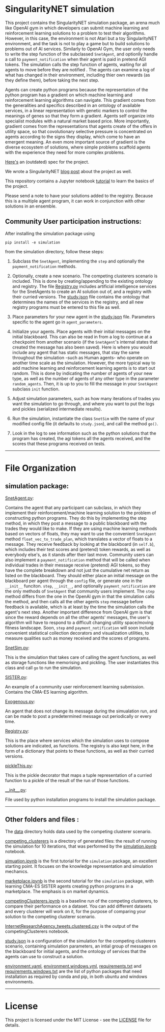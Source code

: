 # SingularityNET simulation

This project contains the SingularityNET simulation package, an arena much like OpenAI gym in which developers can submit machine learning and reinforcement learning solutions to a problem to test their algorithms.  However, in this case, the environment is not Atari but a toy SingularityNET environment, and the task is not to play a game but to build solutions to problems out of AI services.  Similarly to OpenAI Gym, the user only needs to write the step function of the subclassed `SnetAgent`, and optionlly handle a call to `payment_notification` when their agent is paid in pretend AGI tokens.  The simulation calls the step function of agents, waiting for all agents to move before they are notified .  The agents can examine a log of what has changed in their environment, including thier own rewards (as they define them), before taking the next step.

Agents can create python programs because the representation of the python program has a gradient on which machine learning and reinforcement learning algorithms can navigate.  This gradient comes from the generalities and specifics described in an ontology of available services, in a linear representation with genetic markers to control the meanings of genes so that they form a gradient.  Agents self organize into specialist  modules with a natural market based price. More importantly, gradient comes from the representations that agents create of the offers in utility space, so that covolutionary selective pressure is concentrated on agents according to the signs they display, which come to have an emergent meaning.  An even more important source of gradient is the diverse ecosystem of solutions, where simple problems scaffold agents with the experience they need for more complex problems.

[Here's](https://docs.google.com/document/d/1ZLcE4ekemPnplHUiE1Q4sHxlFZO3MQAdkWFEUUPcN3I/edit?usp=sharing) an (outdated) spec for the project.

We wrote a SingularityNET [blog post](https://blog.singularitynet.io/singularitynets-first-simulation-is-open-to-the-community-37445cb81bc4) about the project as well.

This repository contains a Jupyter notebook [tutorial](simulation.ipynb) to learn the basics of the project.  

Please send a note to have your solutions added to the registry.  Because this is a multiple agent program, it can work in conjunction with other solutions in an ensemble.       




## Community User participation instructions:

After installing the simulation package using 
```
pip install -e simulation
```
from the simulation directory, follow these steps:


1. Subclass the `SnetAgent`, implementing the `step` and optionally the `payment_notification` methods. 

2. Optionally, create a new scenario.  The competing clusterers scenario is included.  This is done by creating/appending to the existing ontology and registry.   The file [Registry.py](simulation/Registry.py) includes artificial intelligence services for the SnetAgents to create an AI solution out of, and a registry with their curried versions. The [study.json](simulation/study.json) file contains the ontology that determines the names of the services in the registry, and all new registry programs must be entered to this file as well.

3.  Place parameters for your new agent in the [study.json](simulation/study.json) file. Parameters specific to the agent go in `agent_parameters`.

4.  Initialize your agents.  Place agents with their initial messages on the initial blackboard. This can also be read in from a log to continue at a checkpoint from another scenario (if the `SnetAgent`'s internal states that created the message has also been saved). Here is where you would include any agent that has static messages, that stay the same throughout the simulation -such as Human agents- who operate on another time scale as the simulation. However, the more typical way to add machine learning and reinforcement learning agents is to start out random.  This is done by indicating the number of agents of your new type, as well as the number of agents of any other type in the parameter `random_agents`.   Then, it is up to you to fill the message in your `SnetAgent` subclass `init` function.

5. Adjust simulation parameters, such as how many iterations of trades you want the simulation to go through, and where you want to put the logs and pickles (serialized intermediate results).

6. Run the simulation, instantiate the class `SnetSim` with the name of your modified config file (it defaults to `study.json`), and call the method `go()`.

7. Look in the log to see information such as the python solutions that the program has created, the agi tokens all the agents received, and the scores that these programs received on tests.

*************************

#  File Organization


## simulation package:


[SnetAgent.py](simulation/SnetAgent.py):

Contains the agent that any participant can subclass, in which they implement their reinforcement/machine learning solution to the problem of constructing python programs. They do this by implementing the step method, in which they post a message to a public blackboard with the trades they would like to make. If they are using machine learning methods based on vectors of floats, they may want to use the convenient `SnetAgent` method `float_vec_to_trade_plan`, which translates a vector of floats to a message.  They receive feedback by looking at the blackboard (in `self.b`), which includes their test scores and (pretend) token rewards, as well as everybody else's, as it stands after their last move.  Community users can also implement a `payment_notification` method that will be called when individual trades in their message receive (pretend) AGI tokens, so they have the complete breakdown and not just the cumulative net return as listed on the blackboard. They should either place an initial message on the blackboard per agent through the `config` file, or generate one in the `__init__` funciton. `step`, `__init__`, and optionally `payment_notification` are the only methods of `SnetAgent` that community users implement. The `step` method differs from the one in the OpenAI gym in that the simulation calls the method, and then calls all the other agents `step` message before feedback is available, which is at least by the time the simulation calls the agent's next step. Another important difference from OpenAI gym is that since the reward depends on all the other agents' messages, the user's algorithm will have to respond to a difficult changing utility space/moving fitness landscape. Soon, `step` and `payment_notification` will soon include convenient statistical collection decorators and visualization utilities, to measure qualities such as money received and the scores of programs.

[SnetSim.py](simulation/SnetSim.py):

This is the simulation that takes care of calling the agent functions, as well as storage functions like memorising and pickling.  The user instantiates this class and call `go` to run the simulation.


[SISTER.py](simulation/SISTER.py):

An example of a community user reinforcement learning submission. Contains the CMA-ES learning algorithm.  

[Exogenous.py](simulation/Exogenous.py): 

An agent that does not change its message during the simualation run, and can be made to post a predetermined message out periodically or every time.  

[Registry.py](simulation/Registry.py):

This is the place where services which the simulation uses to compose solutions are indicated, as functions. The registry is also kept here, in the form of a dictionary that points to these functions, as well as their curried versions. 

[pickleThis.py](simulation/pickleThis.py):

This is the pickle decorator that maps a tuple representation of a curried function to a pickle of the result of the run of those functions.

[\_\_init\_\_.py](simulation/__init__.py): 

File used by python installation programs to install the simulation package.

*****************

## Other folders and files :

The [data](data) directory holds data used by the competing clusterer scenario.

[competing_clusterers](competing_clusterers) is a directory of generated files: the result of running the simulation for 10 iterations, that was performed by the [simulation.ipynb](simulation.ipynb) notebook. 

[simuation.ipynb](simulation.ipynb) is the first tutorial for the `simulation` package, an excellent starting point.  It focuses on the knowledge representation and simulation mechanics.

[marketplace.ipynb](marketplace.ipynb) is the second tutorial for the `simulation` package, with learning CMA-ES SISTER agents creating python programs in a marketplace.  The emphasis is on market dynamics.

[competingClusterers.ipynb](competingClusterers.ipynb) is a baseline run of the competing clusterers, to compare their performance on a dataset. You can add different datasets and every clusterer will work on it, for the purpose of comparing your solution to the competing clusterer scenario.

[InternetResearchAgency_tweets.clustered.csv](InternetResearchAgency_tweets.clustered.csv) is the output of the competingClusterers notebook.

[study.json](study.json) is a configuration of the simulation for the competing clusterers scenario, containing simulation parameters, an intial group of messages on the blackboard for initial agents, and the ontology of services that the agents can use to construct a solution.  

[environment.yaml](environment.yaml), [environment.windows.yml](environment.windows.yml), [requirements.txt](requirements.txt) and [requirements.windows.txt](requirements.windows.txt) are the list of python packages that need installation as required by conda and pip, in both ubuntu and windows  environments.

*****************
# License  
  
This project is licensed under the MIT License - see the
[LICENSE](https://github.com/singnet/alpha-daemon/blob/master/LICENSE) file for details.